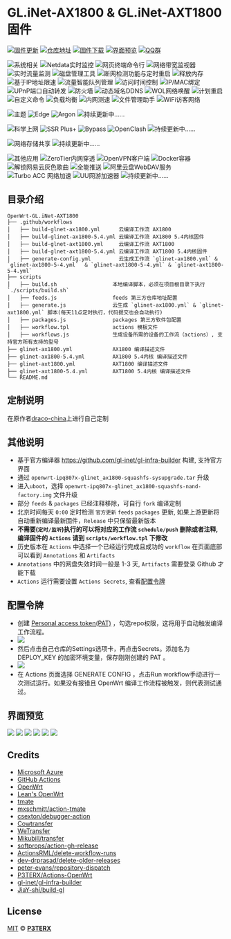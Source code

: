 # GL.iNet-AX1800 & GL.iNet-AXT1800 固件

[![固件更新](https://img.shields.io/badge/dynamic/json?style=flat-square&label=固件更新&query=0.published_at&url=https://api.github.com/repos/Siriling/OpenWrt-GL.iNet-AXT1800/releases)](https://github.com/Siriling/OpenWrt-GL.iNet-AXT1800/releases)
[![仓库地址](https://img.shields.io/badge/仓库地址-点我-brightgreen?style=flat-square)](https://github.com/Siriling/OpenWrt-GL.iNet-AXT1800)
[![固件下载](https://img.shields.io/badge/固件下载-点我-brightgreen?style=flat-square)](https://github.com/Siriling/OpenWrt-GL.iNet-AXT1800/releases)
[![界面预览](https://img.shields.io/badge/界面预览-点我-brightgreen?style=flat-square)](#界面预览)
[![QQ群](https://img.shields.io/badge/QQ群-303121713-brightgreen?style=flat-square)](https://jq.qq.com/?_wv=1027&k=JVYytZpL)

![系统相关](https://img.shields.io/badge/主要功能:-blueviolet.svg?style=flat-square) ![Netdata实时监控](https://img.shields.io/badge/-Netdata实时监控-blue.svg?style=flat-square) ![网页终端命令行](https://img.shields.io/badge/-网页终端命令行-blue.svg?style=flat-square) ![网络带宽监视器](https://img.shields.io/badge/-网络带宽监视器-blue.svg?style=flat-square) ![实时流量监测](https://img.shields.io/badge/-实时流量监测-blue.svg?style=flat-square) ![磁盘管理工具](https://img.shields.io/badge/-磁盘管理工具-blue.svg?style=flat-square) ![断网检测功能与定时重启](https://img.shields.io/badge/-断网检测功能与定时重启-blue.svg?style=flat-square) ![释放内存](https://img.shields.io/badge/-释放内存-blue.svg?style=flat-square) ![基于IP地址限速](https://img.shields.io/badge/-基于IP地址限速-blue.svg?style=flat-square) ![流量智能队列管理](https://img.shields.io/badge/-流量智能队列管理-blue.svg?style=flat-square) ![访问时间控制](https://img.shields.io/badge/-访问时间控制-blue.svg?style=flat-square) ![IP/MAC绑定](https://img.shields.io/badge/-IP/MAC绑定-blue.svg?style=flat-square) ![UPnP端口自动转发](https://img.shields.io/badge/-UPnP端口自动转发-blue.svg?style=flat-square) ![防火墙](https://img.shields.io/badge/-防火墙-blue.svg?style=flat-square) ![动态域名DDNS](https://img.shields.io/badge/-动态域名DDNS-blue.svg?style=flat-square) ![WOL网络唤醒](https://img.shields.io/badge/-WOL网络唤醒-blue.svg?style=flat-square) ![计划重启](https://img.shields.io/badge/-计划重启-blue.svg?style=flat-square) ![自定义命令](https://img.shields.io/badge/-自定义命令-blue.svg?style=flat-square) ![负载均衡](https://img.shields.io/badge/-负载均衡-blue.svg?style=flat-square) ![内网测速](https://img.shields.io/badge/-内网测速-blue.svg?style=flat-square) ![文件管理助手](https://img.shields.io/badge/-文件管理助手-blue.svg?style=flat-square) ![WiFi访客网络](https://img.shields.io/badge/-WiFi访客网络-blue.svg?style=flat-square)

![主题](https://img.shields.io/badge/主题:-blueviolet.svg?style=flat-square) ![Edge](https://img.shields.io/badge/-Edge-blue.svg?style=flat-square) ![Argon](https://img.shields.io/badge/-Argon-blue.svg?style=flat-square) ![持续更新中……](https://img.shields.io/badge/-持续更新中……-blue.svg?style=flat-square)

![科学上网](https://img.shields.io/badge/科学上网:-blueviolet.svg?style=flat-square) ![SSR Plus+](https://img.shields.io/badge/-SSR_Plus+-blue.svg?style=flat-square) ![Bypass](https://img.shields.io/badge/-Bypass-blue.svg?style=flat-square) ![OpenClash](https://img.shields.io/badge/-OpenClash-blue.svg?style=flat-square) ![持续更新中……](https://img.shields.io/badge/-持续更新中……-blue.svg?style=flat-square)

![网络存储共享](https://img.shields.io/badge/网络存储共享:-blueviolet.svg?style=flat-square) ![持续更新中……](https://img.shields.io/badge/-持续更新中……-blue.svg?style=flat-square)

![其他应用](https://img.shields.io/badge/其他应用:-blueviolet.svg?style=flat-square) ![ZeroTier内网穿透](https://img.shields.io/badge/-ZeroTier内网穿透-blue.svg?style=flat-square) ![OpenVPN客户端](https://img.shields.io/badge/-OpenVPN客户端-blue.svg?style=flat-square) ![Docker容器](https://img.shields.io/badge/-Docker容器-blue.svg?style=flat-square) ![解锁网易云灰色歌曲](https://img.shields.io/badge/-解锁网易云灰色歌曲-blue.svg?style=flat-square) ![全能推送](https://img.shields.io/badge/-全能推送-blue.svg?style=flat-square) ![阿里云盘WebDAV服务](https://img.shields.io/badge/-阿里云盘WebDAV服务-blue.svg?style=flat-square) ![Turbo ACC 网络加速](https://img.shields.io/badge/-Turbo_ACC_网络加速-blue.svg?style=flat-square) ![UU网游加速器](https://img.shields.io/badge/-UU网游加速器-blue.svg?style=flat-square) ![持续更新中……](https://img.shields.io/badge/-持续更新中……-blue.svg?style=flat-square)

## 目录介绍

```tree
OpenWrt-GL.iNet-AXT1800
├── .github/workflows
│   ├── build-glnet-ax1800.yml      云编译工作流 AX1800
│   ├── build-glinet-ax1800-5.4.yml 云编译工作流 AX1800 5.4内核固件
│   ├── build-glnet-axt1800.yml     云编译工作流 AXT1800
│   ├── build-glnet-axt1800-5.4.yml 云编译工作流 AXT1800 5.4内核固件
│   ├── generate-config.yml         云生成工作流 `glinet-ax1800.yml` & `glinet-ax1800-5-4.yml`  & `glinet-axt1800-5-4.yml` & `glinet-axt1800-5-4.yml`
├── scripts
│   ├── build.sh                  本地编译脚本，必须在项目根目录下执行 `./scripts/build.sh`
│   ├── feeds.js                  feeds 第三方仓库地址配置
│   ├── generate.js               云生成 `glinet-ax1800.yml` & `glinet-axt1800.yml` 脚本(每天11点定时执行，代码提交也会自动执行)
│   ├── packages.js               packages 第三方软件包配置
│   ├── workflow.tpl              actions 模板文件
│   ├── workflows.js              生成设备所需的设备的工作流（actions）, 支持官方所有支持的型号
├── glinet-ax1800.yml             AX1800 编译描述文件
├── glinet-ax1800-5.4.yml         AX1800 5.4内核 编译描述文件
├── glinet-axt1800.yml            AXT1800 编译描述文件
├── glinet-axt1800-5.4.yml        AXT1800 5.4内核 编译描述文件
└── README.md
```

## 定制说明

在原作者[draco-china](https://github.com/draco-china/Draco-OpenWrt-GL-AX1800)上进行自己定制

## 其他说明

- 基于官方编译器 <https://github.com/gl-inet/gl-infra-builder> 构建, 支持官方界面
- 通过  `openwrt-ipq807x-glinet_ax1800-squashfs-sysupgrade.tar` 升级
- 进入`uboot`，选择 `openwrt-ipq807x-glinet_ax1800-squashfs-nand-factory.img` 文件升级
- 部分 `feeds` & `packages` 已经注释移除，可自行 `fork` 编译定制
- 北京时间每天 `0:00` 定时检测 `官方更新` `feeds`  `packages` 更新, 如果上游更新将自动重新编译最新固件，`Release` 中只保留最新版本
- **不需要(`定时/监听`)执行的可以将对应的工作流 `schedule/push` 删除或者注释, 编译固件的 `Actions` 请到 `scripts/workflow.tpl` 下修改**
- 历史版本在 `Actions` 中选择一个已经运行完成且成功的 `workflow` 在页面底部可以看到 `Annotations` 和 `Artifacts`
- `Annotations` 中的网盘失效时间一般是 1-3 天, `Artifacts` 需要登录 Github 才能下载
- `Actions` 运行需要设置 `Actions Secrets`, 查看[配置令牌](#配置令牌)

## 配置令牌

- 创建 [Personal access token(PAT)](https://github.com/settings/tokens/new) ，勾选repo权限，这将用于自动触发编译工作流程。
- ![](./preview/WX20220711-202547%402x.png)
- 然后点击自己仓库的Settings选项卡，再点击Secrets。添加名为 DEPLOY_KEY 的加密环境变量，保存刚刚创建的 PAT 。
- ![](./preview/WX20220711-202739%402x.png)
- 在 Actions 页面选择 GENERATE CONFIG ，点击Run workflow手动进行一次测试运行。如果没有报错且 OpenWrt 编译工作流程被触发，则代表测试通过。

## 界面预览

![](./preview/WX20220712-093843@2x.png)
![](./preview/WX20220712-093936@2x.png)
![](./preview/WX20220712-093945@2x.png)
![](./preview/WX20220712-093955@2x.png)
![](./preview/WX20220712-094004@2x.png)
![](./preview/WX20220712-094014@2x.png)

## Credits

- [Microsoft Azure](https://azure.microsoft.com)
- [GitHub Actions](https://github.com/features/actions)
- [OpenWrt](https://github.com/openwrt/openwrt)
- [Lean's OpenWrt](https://github.com/coolsnowwolf/lede)
- [tmate](https://github.com/tmate-io/tmate)
- [mxschmitt/action-tmate](https://github.com/mxschmitt/action-tmate)
- [csexton/debugger-action](https://github.com/csexton/debugger-action)
- [Cowtransfer](https://cowtransfer.com)
- [WeTransfer](https://wetransfer.com/)
- [Mikubill/transfer](https://github.com/Mikubill/transfer)
- [softprops/action-gh-release](https://github.com/softprops/action-gh-release)
- [ActionsRML/delete-workflow-runs](https://github.com/ActionsRML/delete-workflow-runs)
- [dev-drprasad/delete-older-releases](https://github.com/dev-drprasad/delete-older-releases)
- [peter-evans/repository-dispatch](https://github.com/peter-evans/repository-dispatch)
- [P3TERX/Actions-OpenWrt](https://github.com/P3TERX/Actions-OpenWrt)
- [gl-inet/gl-infra-builder](https://github.com/gl-inet/gl-infra-builder)
- [JiaY-shi/build-gl](https://github.com/JiaY-shi/build-gl.inet)

## License

[MIT](https://github.com/P3TERX/Actions-OpenWrt/blob/main/LICENSE) © [**P3TERX**](https://p3terx.com)
